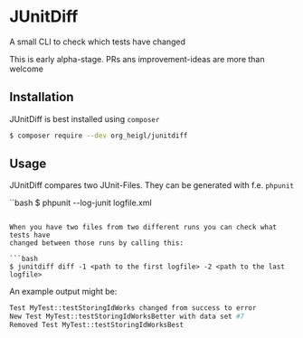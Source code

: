 # JUnitDiff

A small CLI to check which tests have changed

This is early alpha-stage. PRs ans improvement-ideas are more than welcome

## Installation

JUnitDiff is best installed using ```composer```

```bash
$ composer require --dev org_heigl/junitdiff
```

## Usage

JUnitDiff compares two JUnit-Files. They can be generated with f.e. ```phpunit```

``bash
$ phpunit --log-junit logfile.xml
```

When you have two files from two different runs you can check what tests have
changed between those runs by calling this:

```bash
$ junitdiff diff -1 <path to the first logfile> -2 <path to the last logfile>
```

An example output might be:

```bash
Test MyTest::testStoringIdWorks changed from success to error
New Test MyTest::testStoringIdWorksBetter with data set #7
Removed Test MyTest::testStoringIdWorksBest
```


